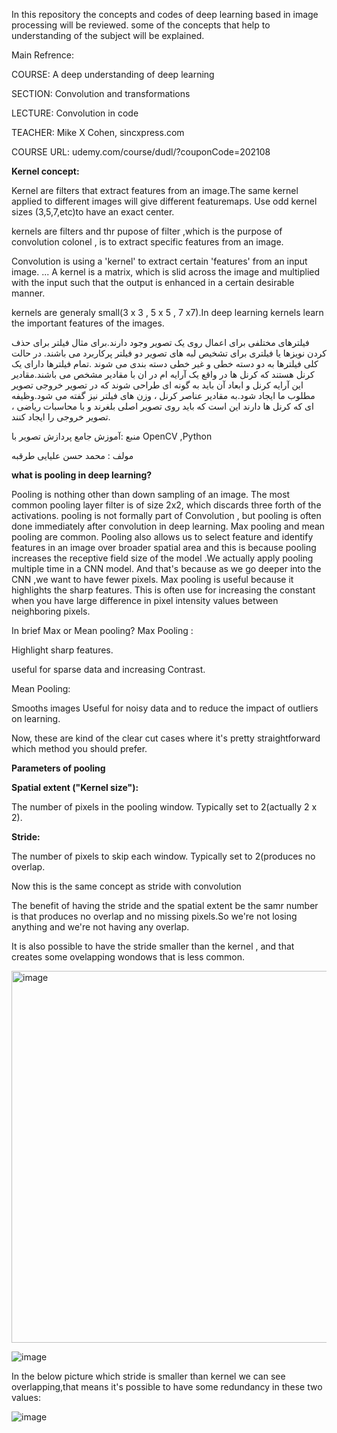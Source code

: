 In this repository the concepts and codes of deep learning based in image processing will be reviewed.
some of the concepts that help to understanding of the subject will be explained.

Main Refrence:

COURSE: A deep understanding of deep learning

SECTION: Convolution and transformations

LECTURE: Convolution in code

TEACHER: Mike X Cohen, sincxpress.com

COURSE URL: udemy.com/course/dudl/?couponCode=202108



**Kernel concept:**

Kernel are filters that extract features from an image.The same kernel applied to different images will give different featuremaps. Use odd kernel sizes (3,5,7,etc)to have an exact center.

kernels are filters and thr pupose of filter ,which is the purpose of convolution colonel , is to extract specific features from an image.

Convolution is using a 'kernel' to extract certain 'features' from an input image. ... A kernel is a matrix, which is slid across the image and multiplied with the input such that the output is enhanced in a certain desirable manner.

kernels are generaly small(3 x 3 , 5 x 5 , 7 x7).In deep learning kernels learn the important features of the images.


فیلترهای مختلفی برای اعمال روی یک تصویر وجود دارند.برای مثال فیلتر برای حذف کردن نویزها یا فیلتری برای تشخیص لبه های تصویر دو فیلتر پرکاربرد می باشند.
در حالت کلی فیلترها به دو دسته خطی و غیر خطی دسته بندی می شوند .تمام فیلترها دارای یک کرنل هستند که کرنل ها در واقع یک آرایه ام در ان با مقادیر مشخص می باشند.مقادیر این آرایه کرنل و ابعاد آن باید به گونه ای طراحی شوند که در تصویر خروجی تصویر مطلوب ما ایجاد شود.به مقادیر عناصر کرنل ، وزن های فیلتر نیز گفته می شود.وظیفه ای که کرنل ها دارند این است که باید روی تصویر اصلی بلغرند و با محاسبات ریاضی ، تصویر خروجی را ایجاد کنند.

منبع :آموزش جامع پردازش تصویر با OpenCV ,Python

مولف : محمد حسن علیایی طرقبه




**what is pooling in deep learning?**

Pooling is nothing other than down sampling of an image. The most common pooling layer filter is of size 2x2, which discards three forth of the activations.
pooling is not formally part of Convolution , but pooling is often done immediately after convolution in deep learning.
Max pooling and mean pooling are common. Pooling also allows us to select feature and identify features in an image over broader spatial area and this is because pooling increases the receptive field size of the model .We actually apply pooling multiple time in a CNN model. And that's because as we go deeper into the CNN ,we want to have fewer pixels. Max pooling is useful because it highlights the sharp features. This is often use for increasing the constant when you have large difference in pixel intensity values between neighboring pixels.

In brief Max or Mean pooling?
Max Pooling :

Highlight sharp features.

useful for sparse data and increasing Contrast.

Mean Pooling:

Smooths images
Useful for noisy data and to reduce the impact of outliers on learning.

Now, these are kind of the clear cut cases where it's pretty straightforward which method you should prefer.


**Parameters of pooling**


**Spatial extent ("Kernel size"):**

The number of pixels in the pooling window. Typically set to 2(actually 2 x 2).

**Stride:**

The number of pixels to skip each window. Typically set to 2(produces no overlap.


Now this is the same concept as stride with convolution 

The benefit of having the stride and the spatial extent be the samr number is that produces
 no overlap and no missing pixels.So we're not losing anything and we're not having any overlap.
 
 It is also possible to have the stride smaller than the kernel , and that creates some ovelapping wondows that is less common.


<img width="595" alt="image" src="https://user-images.githubusercontent.com/95547363/154861775-a6cfe899-fe3a-461d-9d31-60c0d0ddffc0.png">

![image](https://user-images.githubusercontent.com/95547363/154861909-b4c02e36-7243-4e78-8f4c-c8275ebc1d61.png)

In the below picture which stride is smaller than kernel we can see overlapping,that means it's possible to have some redundancy in these two values:

![image](https://user-images.githubusercontent.com/95547363/154862048-38e516ba-b1c9-4ef2-ba82-880718be1612.png)





